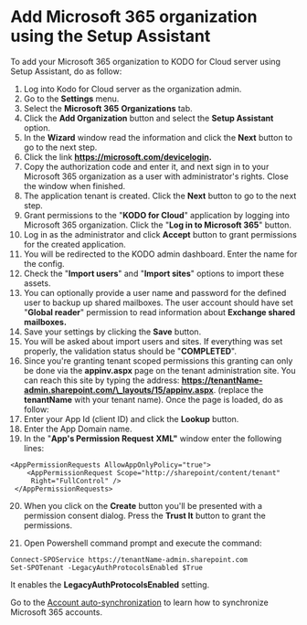 # Add Microsoft 365 organization using the Setup Assistant

To add your Microsoft 365 organization to KODO for Cloud server using Setup Assistant, do as follow:

1. Log into Kodo for Cloud server as the organization admin.
2. Go to the **Settings** menu.
3. Select the **Microsoft 365** **Organizations** tab.
4. Click the **Add Organization** button and select the **Setup Assistant** option.
5. In the **Wizard** window read the information and click the **Next** button to go to the next step.
6. Click the link **https://microsoft.com/devicelogin.** 
7. Copy the authorization code and enter it, and next sign in to your Microsoft 365 organization as a user with administrator's rights. Close the window when finished.
8. The application tenant is created. Click the **Next** button to go to the next step.
9. Grant permissions to the "**KODO for Cloud**" application by logging into Microsoft 365 organization. Click the "**Log in to Microsoft 365**" button.
10. [ ](https://microsoft.com/devicelogin)Log in as the administrator and click **Accept** button to grant permissions for the created application.
11. You will be redirected to the KODO admin dashboard. Enter the name for the config. 
12. Check the "**Import users**" and "**Import sites**" options to import these assets.  
13. You can optionally provide a user name and password for the defined user to backup up shared mailboxes. The user account should have set "**Global reader**" permission to read information about **Exchange shared mailboxes.**
14. Save your settings by clicking the **Save** button.
15. You will be asked about import users and sites. If everything was set properly, the validation status should be "**COMPLETED**".
16. Since you're granting tenant scoped permissions this granting can only be done via the **appinv.aspx** page on the tenant administration site. You can reach this site by typing the address: **https://tenantName-admin.sharepoint.com/\_layouts/15/appinv.aspx**. \(replace the **tenantName** with your tenant name\). Once the page is loaded, do as follow:
17. Enter your App Id \(client ID\) and click the **Lookup** button.
18. Enter the App Domain name. 
19. In the "**App's Permission Request** **XML"** window enter the following lines: 

```text
<AppPermissionRequests AllowAppOnlyPolicy="true">
    <AppPermissionRequest Scope="http://sharepoint/content/tenant" 
     Right="FullControl" />
 </AppPermissionRequests>

```

20. When you click on the **Create** button you'll be presented with a permission consent dialog. Press the **Trust It** button to grant the permissions.

21. Open Powershell command prompt and execute the command: 

```text
Connect-SPOService https://tenantName-admin.sharepoint.com
Set-SPOTenant -LegacyAuthProtocolsEnabled $True
```

It enables the **LegacyAuthProtocolsEnabled** setting. 

Go to the [Account auto-synchronization](../../../deployment/first-steps-after-deployment/microsoft-365-organization-management/auto-mode-global-admin-authentication.md) to learn how to synchronize Microsoft 365 accounts.

